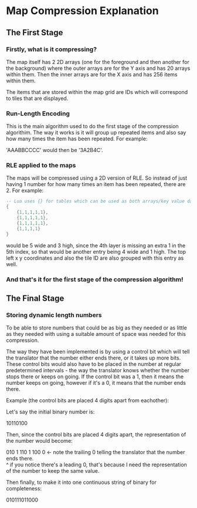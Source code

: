 # **Map Compression Explanation**

## **The First Stage**

### **Firstly, what is it compressing?**

The map itself has 2 2D arrays (one for the foreground and then another for the background) where the outer arrays are for the Y axis and has 20 arrays within them. Then the inner arrays are for the X axis and has 256 items within them.

The items that are stored within the map grid are IDs which will correspond to tiles that are displayed.

### **Run-Length Encoding**

This is the main algorithm used to do the first stage of the compression algorithim. The way it works is it will group up repeated items and also say how many times the item has been repeated. For example:

'AAABBCCCC' would then be '3A2B4C'.

### **RLE applied to the maps**

The maps will be compressed using a 2D version of RLE. So instead of just having 1 number for how many times an item has been repeated, there are 2. For example:

```lua
-- Lua uses {} for tables which can be used as both arrays/key value data structures - even at the same time.
{
    {1,1,1,1,1},
    {1,1,1,1,1},
    {1,1,1,1,1},
    {1,1,1,1}
}
```

would be 5 wide and 3 high, since the 4th layer is missing an extra 1 in the 5th index, so that would be another entry being 4 wide and 1 high. The top left x y coordinates and also the tile ID are also grouped with this entry as well.

### **And that's it for the first stage of the compression algorithm!**

## **The Final Stage**

### **Storing dynamic length numbers**

To be able to store numbers that could be as big as they needed or as little as they needed with using a suitable amount of space was needed for this compression.

The way they have been implemented is by using a control bit which will tell the translator that the number either ends there, or it takes up more bits. These control bits would also have to be placed in the number at regular predetermined intervals - the way the translator knows whether the number stops there or keeps on going. If the control bit was a 1, then it means the number keeps on going, however if it's a 0, it means that the number ends there.

Example (the control bits are placed 4 digits apart from eachother):

Let's say the initial binary number is:

10110100

Then, since the control bits are placed 4 digits apart, the representation of the number would become:

010 1 110 1 100 0 <- note the trailing 0 telling the translator that the number ends there.<br>
^ if you notice there's a leading 0, that's because I need the representation of the number to keep the same value.

Then finally, to make it into one continuous string of binary for completeness:

010111011000
